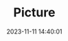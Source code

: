 ---
weight: 1
images:
- /images/edited/181.jpeg
title: Picture
date: 2023-11-11 14:40:01
tags: [luminar neo,work,person,laptop,cup,diningtable,chair,cellphone]
---